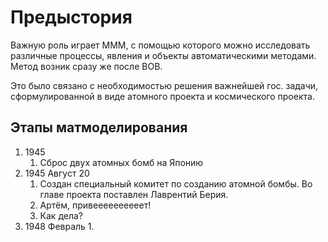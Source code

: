 # Предыстория
Важную роль играет МММ, с помощью которого можно исследовать различные процессы, явления и объекты автоматическими методами.
Метод возник сразу же после ВОВ.

Это было связано с необходимостью решения важнейшей гос. задачи, сформулированной в виде атомного проекта и космического проекта.

## Этапы матмоделирования
1. 1945
	1. Сброс двух атомных бомб на Японию
2. 1945 Август 20
	1. Создан специальный комитет по созданию атомной бомбы. Во главе проекта поставлен Лаврентий Берия.
	2. Артём, привеееееееееет!
	3. Как дела?
3. 1948 Февраль
	1. 
